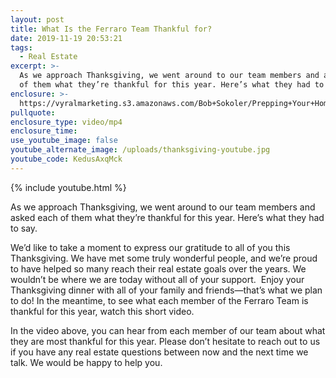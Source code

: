 ```yaml
---
layout: post
title: What Is the Ferraro Team Thankful for?
date: 2019-11-19 20:53:21
tags:
  - Real Estate
excerpt: >-
  As we approach Thanksgiving, we went around to our team members and asked each
  of them what they’re thankful for this year. Here’s what they had to say.
enclosure: >-
  https://vyralmarketing.s3.amazonaws.com/Bob+Sokoler/Prepping+Your+Home+for+Winter+on+a+Budget.mp4
pullquote:
enclosure_type: video/mp4
enclosure_time:
use_youtube_image: false
youtube_alternate_image: /uploads/thanksgiving-youtube.jpg
youtube_code: KedusAxqMck
---
```


{% include youtube.html %}

As we approach Thanksgiving, we went around to our team members and asked each of them what they’re thankful for this year. Here’s what they had to say.

We’d like to take a moment to express our gratitude to all of you this Thanksgiving. We have met some truly wonderful people, and we’re proud to have helped so many reach their real estate goals over the years. We wouldn’t be where we are today without all of your support.&nbsp; Enjoy your Thanksgiving dinner with all of your family and friends—that’s what we plan to do\! In the meantime, to see what each member of the Ferraro Team is thankful for this year, watch this short video.

In the video above, you can hear from each member of our team about what they are most thankful for this year. Please don’t hesitate to reach out to us if you have any real estate questions between now and the next time we talk. We would be happy to help you.

&nbsp;